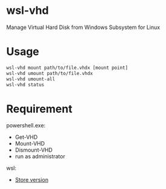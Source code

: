 # wsl-vhd

Manage Virtual Hard Disk from Windows Subsystem for Linux

# Usage

``` bash
wsl-vhd mount path/to/file.vhdx [mount point]
wsl-vhd umount path/to/file.vhdx
wsl-vhd umount-all
wsl-vhd status
```

# Requirement

powershell.exe:
- Get-VHD
- Mount-VHD
- Dismount-VHD
- run as administrator

wsl:
- [Store version](https://aka.ms/wslstorepage)

